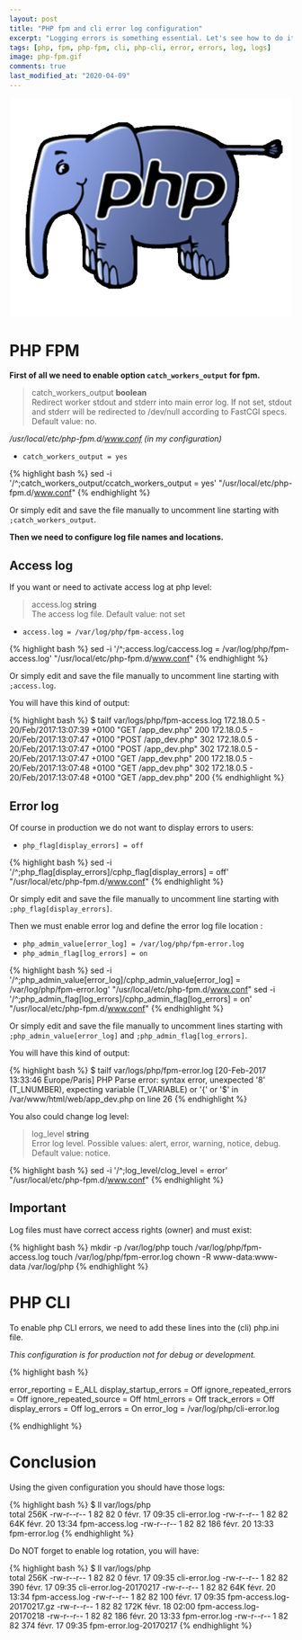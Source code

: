 ```yaml
---
layout: post
title: "PHP fpm and cli error log configuration"
excerpt: "Logging errors is something essential. Let's see how to do it with php-fpm (and cli)"
tags: [php, fpm, php-fpm, cli, php-cli, error, errors, log, logs]
image: php-fpm.gif
comments: true
last_modified_at: "2020-04-09"
---
```


![Docker](/images/posts/php-fpm.gif)

# PHP FPM

**First of all we need to enable option `catch_workers_output` for fpm.**

> catch_workers_output **boolean**   
> Redirect worker stdout and stderr into main error log. If not set, stdout and stderr will be redirected to /dev/null according to FastCGI specs. Default value: no.

_/usr/local/etc/php-fpm.d/www.conf (in my configuration)_

* `catch_workers_output = yes`

{% highlight bash %}
sed -i '/^;catch_workers_output/ccatch_workers_output = yes' "/usr/local/etc/php-fpm.d/www.conf"
{% endhighlight %}

Or simply edit and save the file manually to uncomment line starting with `;catch_workers_output`.

**Then we need to configure log file names and locations.**

## Access log

If you want or need to activate access log at php level:

> access.log **string**  
> The access log file. Default value: not set

* `access.log = /var/log/php/fpm-access.log`

{% highlight bash %}
sed -i '/^;access.log/caccess.log = /var/log/php/fpm-access.log' "/usr/local/etc/php-fpm.d/www.conf"
{% endhighlight %}

Or simply edit and save the file manually to uncomment line starting with `;access.log`.

You will have this kind of output:

{% highlight bash %}
$ tailf var/logs/php/fpm-access.log
172.18.0.5 -  20/Feb/2017:13:07:39 +0100 "GET /app_dev.php" 200
172.18.0.5 -  20/Feb/2017:13:07:47 +0100 "POST /app_dev.php" 302
172.18.0.5 -  20/Feb/2017:13:07:47 +0100 "POST /app_dev.php" 302
172.18.0.5 -  20/Feb/2017:13:07:47 +0100 "GET /app_dev.php" 200
172.18.0.5 -  20/Feb/2017:13:07:48 +0100 "GET /app_dev.php" 302
172.18.0.5 -  20/Feb/2017:13:07:48 +0100 "GET /app_dev.php" 200
{% endhighlight %}


## Error log

Of course in production we do not want to display errors to users:

* `php_flag[display_errors] = off`

{% highlight bash %}
sed -i '/^;php_flag\[display_errors\]/cphp_flag[display_errors] = off' "/usr/local/etc/php-fpm.d/www.conf"
{% endhighlight %}

Or simply edit and save the file manually to uncomment line starting with `;php_flag[display_errors]`.

Then we must enable error log and define the error log file location :

* `php_admin_value[error_log] = /var/log/php/fpm-error.log`
* `php_admin_flag[log_errors] = on`

{% highlight bash %}
sed -i '/^;php_admin_value\[error_log\]/cphp_admin_value[error_log] = /var/log/php/fpm-error.log' "/usr/local/etc/php-fpm.d/www.conf"
sed -i '/^;php_admin_flag\[log_errors\]/cphp_admin_flag[log_errors] = on' "/usr/local/etc/php-fpm.d/www.conf"
{% endhighlight %}

Or simply edit and save the file manually to uncomment lines starting with `;php_admin_value[error_log]` and `;php_admin_flag[log_errors]`.

You will have this kind of output:

{% highlight bash %}
$ tailf var/logs/php/fpm-error.log
[20-Feb-2017 13:33:46 Europe/Paris] PHP Parse error:  syntax error, unexpected '8' (T_LNUMBER), expecting variable (T_VARIABLE) or '{' or '$' in /var/www/html/web/app_dev.php on line 26
{% endhighlight %}


You also could change log level:

> log_level **string**  
> Error log level. Possible values: alert, error, warning, notice, debug. Default value: notice.

{% highlight bash %}
sed -i '/^;log_level/clog_level = error' "/usr/local/etc/php-fpm.d/www.conf"
{% endhighlight %}

## Important

Log files must have correct access rights (owner) and must exist:

{% highlight bash %}
mkdir -p /var/log/php
touch /var/log/php/fpm-access.log
touch /var/log/php/fpm-error.log
chown -R www-data:www-data /var/log/php
{% endhighlight %}


# PHP CLI

To enable php CLI errors, we need to add these lines into the (cli) php.ini file.

_This configuration is for production not for debug or development._ 

{% highlight bash %}

error_reporting = E_ALL
display_startup_errors = Off
ignore_repeated_errors = Off
ignore_repeated_source = Off
html_errors = Off
track_errors = Off
display_errors = Off
log_errors = On
error_log = /var/log/php/cli-error.log

{% endhighlight %}

# Conclusion

Using the given configuration you should have those logs:

{% highlight bash %}
$ ll var/logs/php              
total 256K
-rw-r--r-- 1 82 82    0 févr. 17 09:35 cli-error.log
-rw-r--r-- 1 82 82  64K févr. 20 13:34 fpm-access.log
-rw-r--r-- 1 82 82  186 févr. 20 13:33 fpm-error.log
{% endhighlight %}

Do NOT forget to enable log rotation, you will have:

{% highlight bash %}
$ ll var/logs/php              
total 256K
-rw-r--r-- 1 82 82    0 févr. 17 09:35 cli-error.log
-rw-r--r-- 1 82 82  390 févr. 17 09:35 cli-error.log-20170217
-rw-r--r-- 1 82 82  64K févr. 20 13:34 fpm-access.log
-rw-r--r-- 1 82 82  100 févr. 17 09:35 fpm-access.log-20170217.gz
-rw-r--r-- 1 82 82 172K févr. 18 02:00 fpm-access.log-20170218
-rw-r--r-- 1 82 82  186 févr. 20 13:33 fpm-error.log
-rw-r--r-- 1 82 82  374 févr. 17 09:35 fpm-error.log-20170217
{% endhighlight %}
